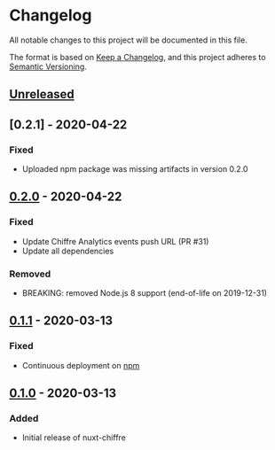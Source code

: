 # Changelog
All notable changes to this project will be documented in this file.

The format is based on [Keep a Changelog](https://keepachangelog.com/en/1.0.0/),
and this project adheres to [Semantic Versioning](https://semver.org/spec/v2.0.0.html).

## [Unreleased]

## [0.2.1] - 2020-04-22
### Fixed
- Uploaded npm package was missing artifacts in version 0.2.0

## [0.2.0] - 2020-04-22
### Fixed
- Update Chiffre Analytics events push URL (PR #31)
- Update all dependencies

### Removed
- BREAKING: removed Node.js 8 support (end-of-life on 2019-12-31)

## [0.1.1] - 2020-03-13
### Fixed
- Continuous deployment on [npm](https://npmjs.org)

## [0.1.0] - 2020-03-13
### Added
- Initial release of nuxt-chiffre

[unreleased]: https://github.com/rclement/nuxt-chiffre/compare/0.2.0...master
[0.2.0]: https://github.com/rclement/nuxt-chiffre/compare/0.1.1...0.2.0
[0.1.1]: https://github.com/rclement/nuxt-chiffre/compare/0.1.0...0.1.1
[0.1.0]: https://github.com/rclement/nuxt-chiffre/tree/0.1.0
